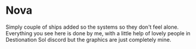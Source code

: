 # Nova

Simply couple of ships added so the systems so they don't feel alone.
Everything you see here is done by me, with a little help of lovely people in Destionation Sol discord but the graphics are just completely mine.
